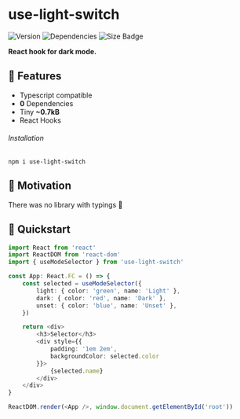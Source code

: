 # use-light-switch

![Version](https://badgen.net/npm/v/use-light-switch)
![Dependencies](https://badgen.net/david/dep/cupcakearmy/use-light-switch)
![Size Badge](https://badgen.net/bundlephobia/minzip/use-light-switch)

**React hook for dark mode.**

## 🌈 Features

- Typescript compatible
- **0** Dependencies
- Tiny **~0.7kB**
- React Hooks

###### Installation

```
npm i use-light-switch
```

## 🤔 Motivation

There was no library with typings 🤕

## 🚀 Quickstart

```typescript
import React from 'react'
import ReactDOM from 'react-dom'
import { useModeSelector } from 'use-light-switch'

const App: React.FC = () => {
    const selected = useModeSelector({
        light: { color: 'green', name: 'Light' },
        dark: { color: 'red', name: 'Dark' },
        unset: { color: 'blue', name: 'Unset' },
    })

    return <div>
        <h3>Selector</h3>
        <div style={{
            padding: '1em 2em',
            backgroundColor: selected.color
        }}>
            {selected.name}
        </div>
    </div>
}

ReactDOM.render(<App />, window.document.getElementById('root'))
```
